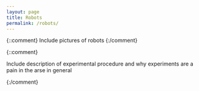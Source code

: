 ```yaml
---
layout: page
title: Robots
permalink: /robots/
---
```


{::comment}
Include pictures of robots
{:/comment}

{::comment}

Include description of experimental procedure and why experiments are a pain in
the arse in general

{:/comment}


